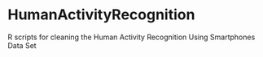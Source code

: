 # HumanActivityRecognition
R scripts for cleaning the Human Activity Recognition Using Smartphones Data Set
